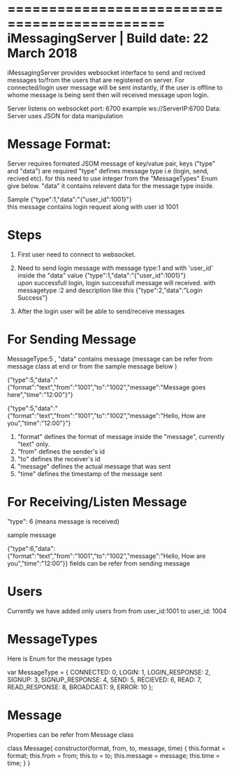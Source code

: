 ﻿=============================================
iMessagingServer | Build date: 22 March 2018 
=============================================

iMessagingServer provides websocket interface to send and recived messages to/from the users that are registered on server. For connected/login user message will be sent instantly, if the user is offline to whome message is being sent then will received message upon login.

Server listens on websocket port: 6700 
example  ws://ServerIP:6700 
Data: Server uses JSON for data manipulation  

Message Format:
===============
Server requires formated JSOM message of key/value pair, keys ("type" and "data") are required
"type" defines message type i.e (login, send, recived etc). for this need to use integer from the "MessageTypes" Enum give below.
"data" it contains relevent data for the message type inside.


Sample
{"type":1,"data":"{\"user_id\":1001}"}  
this message contains login request along with user id 1001


Steps
=====

1. First user need to connect to websocket.

2. Need to send login message with message type:1 and with 'user_id' inside the "data" value 
{"type":1,"data":"{\"user_id\":1001}"}  
upon successfull login, login successfull message will received. with messagetype :2 and description like this
{"type":2,"data":"Login Success"}


3. After the login user will be able to send/receive messages


For Sending Message
===================
MessageType:5 , "data" contains message (message can be refer from message class at end or from the sample message below )

{"type":5,"data":"{\"format\":\"text\",\"from\":\"1001\",\"to\":\"1002\",\"message\":\"Message goes here\",\"time\":\"12:00\"}"}

{"type":5,"data":"{\"format\":\"text\",\"from\":\"1001\",\"to\":\"1002\",\"message\":\"Hello, How are you\",\"time\":\"12:00\"}"}

1. "format" defines the format of message inside the "message", currently "text" only.
2. "from" defines the sender's id
3. "to" defines the receiver's id
4. "message" defines the actual message that was sent
5. "time" defines the timestamp of the message sent


For Receiving/Listen Message 
============================
"type": 6 (means message is received)

sample message
 
{"type":6,"data":{"format":"text","from":"1001","to":"1002","message":"Hello, How are you","time":"12:00"}}
fields can be refer from sending message



Users
=====
Currently we have added only users from from user_id:1001 to user_id: 1004
 


MessageTypes
============
Here is Enum for the message types

var MessageType = {
    CONNECTED: 0,
    LOGIN: 1,
    LOGIN_RESPONSE: 2,
    SIGNUP: 3,
    SIGNUP_RESPONSE: 4,
    SEND: 5,
    RECIEVED: 6,
    READ: 7,
    READ_RESPONSE: 8,
    BROADCAST: 9,
    ERROR: 10
};

Message
=======
Properties can be refer from Message class

class Message{
    constructor(format, from, to, message, time) {
        this.format = format;
        this.from = from;
        this.to = to;
        this.message = message;
        this.time = time;
    }
}


